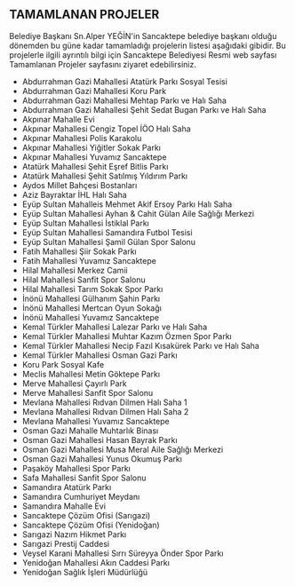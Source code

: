 ## TAMAMLANAN PROJELER

Belediye Başkanı Sn.Alper YEĞİN'in Sancaktepe belediye başkanı olduğu dönemden bu güne kadar tamamladığı projelerin listesi aşağıdaki gibidir.  Bu projelerle ilgili ayrıntılı bilgi için Sancaktepe Belediyesi Resmi web sayfası Tamamlanan Projeler sayfasını ziyaret edebilirsiniz.

- Abdurrahman Gazi Mahallesi Atatürk Parkı Sosyal Tesisi
- Abdurrahman Gazi Mahallesi Koru Park
- Abdurrahman Gazi Mahallesi Mehtap Parkı ve Halı Saha
- Abdurrahman Gazi Mahallesi Şehit Sedat Bugan Parkı ve Halı Saha
- Akpınar Mahalle Evi
- Akpınar Mahallesi Cengiz Topel İÖO Halı Saha
- Akpınar Mahallesi Polis Karakolu
- Akpınar Mahallesi Yiğitler Sokak Parkı
- Akpınar Mahallesi Yuvamız Sancaktepe
- Atatürk Mahallesi Şehit Eşref Bitlis Parkı
- Atatürk Mahallesi Şehit Satılmış Yıldırım Parkı
- Aydos Millet Bahçesi Bostanları
- Aziz Bayraktar İHL Halı Saha
- Eyüp Sultan Mahalleis Mehmet Akif Ersoy Parkı Halı Saha
- Eyüp Sultan Mahallesi Ayhan & Cahit Gülan Aile Sağlığı Merkezi
- Eyüp Sultan Mahallesi İstiklal Parkı
- Eyüp Sultan Mahallesi Samandıra Futbol Tesisi
- Eyüp Sultan Mahallesi Şamil Gülan Spor Salonu
- Fatih Mahallesi Şiir Sokak Parkı
- Fatih Mahallesi Yuvamız Sancaktepe
- Hilal Mahallesi Merkez Camii
- Hilal Mahallesi Sanfit Spor Salonu
- Hilal Mahallesi Tarım Sokak Spor Parkı
- İnönü Mahallesi Gülhanım Şahin Parkı
- İnönü Mahallesi Mertcan Oyun Sokağı
- İnönü Mahallesi Yuvamız Sancaktepe
- Kemal Türkler Mahallesi Lalezar Parkı ve Halı Saha
- Kemal Türkler Mahallesi Muhtar Kazım Özmen Spor Parkı
- Kemal Türkler Mahallesi Necip Fazıl Kısakürek Parkı ve Halı Saha
- Kemal Türkler Mahallesi Osman Gazi Parkı
- Koru Park Sosyal Kafe
- Meclis Mahallesi Metin Göktepe Parkı
- Merve Mahallesi Çayırlı Park
- Merve Mahallesi Sanfit Spor Salonu
- Mevlana Mahallesi Rıdvan Dilmen Halı Saha 1
- Mevlana Mahallesi Rıdvan Dilmen Halı Saha 2
- Mevlana Mahallesi Yuvamız Sancaktepe
- Osman Gazi Mahalle Muhtarlık Binası
- Osman Gazi Mahallesi Hasan Bayrak Parkı
- Osman Gazi Mahallesi Musa Meral Aile Sağlığı Merkezi
- Osman Gazi Mahallesi Yunus Okumuş Parkı
- Paşaköy Mahallesi Spor Parkı
- Safa Mahallesi Sanfit Spor Salonu
- Samandıra Atatürk Parkı
- Samandıra Cumhuriyet Meydanı
- Samandıra Mahalle Evi
- Sancaktepe Çözüm Ofisi (Sarıgazi)
- Sancaktepe Çözüm Ofisi (Yenidoğan)
- Sarıgazi Nazım Hikmet Parkı
- Sarıgazi Prestij Caddesi
- Veysel Karani Mahallesi Sırrı Süreyya Önder Spor Parkı
- Yenidoğan Mahallesi Akın Caddesi Parkı
- Yenidoğan Sağlık İşleri Müdürlüğü